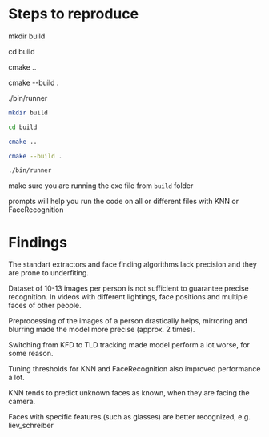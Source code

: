 # Steps to reproduce

mkdir build

cd build

cmake ..

cmake --build .

./bin/runner

```bash
mkdir build

cd build

cmake ..

cmake --build .

./bin/runner
```

make sure you are running the exe file from `build` folder

prompts will help you run the code on all or different files with KNN or FaceRecognition

# Findings

The standart extractors and face finding algorithms lack precision and they are prone to underfiting.

Dataset of 10-13 images per person is not sufficient to guarantee precise recognition. In videos with different lightings, face positions and multiple faces of other people.

Preprocessing of the images of a person drastically helps, mirroring and blurring made the model more precise (approx. 2 times).

Switching from KFD to TLD tracking made model perform a lot worse, for some reason.

Tuning thresholds for KNN and FaceRecognition also improved performance a lot.

KNN tends to predict unknown faces as known, when they are facing the camera.

Faces with specific features (such as glasses) are better recognized, e.g. liev_schreiber
